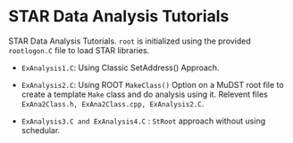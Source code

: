 STAR Data Analysis Tutorials
==============================

STAR Data Analysis Tutorials. `root` is initialized using the provided `rootlogon.C` file to load STAR libraries. 

- `ExAnalysis1.C`: Using Classic SetAddress() Approach.

- `ExAnalysis2.C`: Using ROOT `MakeClass()` Option on a MuDST root file to create a template `Make` class and do analysis using it. Relevent files `ExAna2Class.h, ExAna2Class.cpp, ExAnalysis2.C`.

- `ExAnalysis3.C and ExAnalysis4.C` : `StRoot` approach without using schedular.


